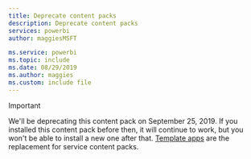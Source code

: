 ```yaml
---
title: Deprecate content packs
description: Deprecate content packs
services: powerbi
author: maggiesMSFT

ms.service: powerbi
ms.topic: include
ms.date: 08/29/2019
ms.author: maggies
ms.custom: include file
---
```

>[!IMPORTANT]
>We'll be deprecating this content pack on September 25, 2019. If you installed this content pack before then, it will continue to work, but you won't be able to install a new one after that. [Template apps](../connect-data/service-template-apps-overview.md) are the replacement for service content packs.